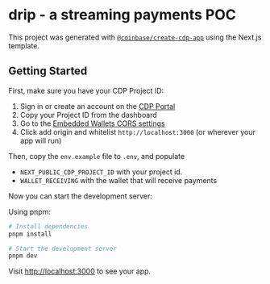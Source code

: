 # drip - a streaming payments POC

This project was generated with [`@coinbase/create-cdp-app`](https://coinbase.github.io/cdp-web/modules/_coinbase_create-cdp-app.html) using the Next.js template.



## Getting Started

First, make sure you have your CDP Project ID:

1. Sign in or create an account on the [CDP Portal](https://portal.cdp.coinbase.com)
2. Copy your Project ID from the dashboard
3. Go to the [Embedded Wallets CORS settings](https://portal.cdp.coinbase.com/products/embedded-wallets/cors)
4. Click add origin and whitelist `http://localhost:3000` (or wherever your app will run)

Then, copy the `env.example` file to `.env`, and populate 
- `NEXT_PUBLIC_CDP_PROJECT_ID` with your project id.
- `WALLET_RECEIVING` with the wallet that will receive payments

Now you can start the development server:


Using pnpm:
```bash
# Install dependencies
pnpm install

# Start the development server
pnpm dev
```

Visit [http://localhost:3000](http://localhost:3000) to see your app.

